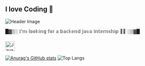 ## I love Coding 👋

![Header Image](https://github.com/Hoangvinh261999/picture/blob/main/anhgit.png)
<p>█▓▒░ 𝕀'𝕞 𝕝𝕠𝕠𝕜𝕚𝕟𝕘 𝕗𝕠𝕣 𝕒 𝕓𝕒𝕔𝕜𝕖𝕟𝕕 𝕁𝕒𝕧𝕒 𝕚𝕟𝕥𝕖𝕣𝕟𝕤𝕙𝕚𝕡 👨‍💻 ░▒▓█</p>

<img src="https://raw.githubusercontent.com/jmnote/z-icons/master/svg/java.svg" alt="Java" width="30" height="30" style="margin-top: 10px;">

[![Anurag's GitHub stats](https://github-readme-stats.vercel.app/api?username=hoangvinh261999)](https://github.com/hoangvinh261999/github-readme-stats) ![Top Langs](https://github-readme-stats.vercel.app/api/top-langs/?username=hoangvinh261999&layout=compact)
